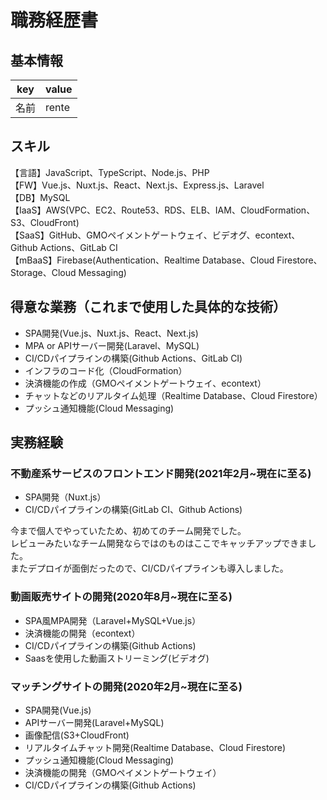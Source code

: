 # 職務経歴書

## 基本情報

|key|value|
|---|-----|
|名前|rente|

## スキル

【言語】JavaScript、TypeScript、Node.js、PHP
<br>【FW】Vue.js、Nuxt.js、React、Next.js、Express.js、Laravel
<br>【DB】MySQL
<br>【IaaS】AWS(VPC、EC2、Route53、RDS、ELB、IAM、CloudFormation、S3、CloudFront)
<br>【SaaS】GitHub、GMOペイメントゲートウェイ、ビデオグ、econtext、Github Actions、GitLab CI
<br>【mBaaS】Firebase(Authentication、Realtime Database、Cloud Firestore、Storage、Cloud Messaging)

## 得意な業務（これまで使用した具体的な技術）

- SPA開発(Vue.js、Nuxt.js、React、Next.js)
- MPA or APIサーバー開発(Laravel、MySQL)
- CI/CDパイプラインの構築(Github Actions、GitLab CI)
- インフラのコード化（CloudFormation）
- 決済機能の作成（GMOペイメントゲートウェイ、econtext）
- チャットなどのリアルタイム処理（Realtime Database、Cloud Firestore）
- プッシュ通知機能(Cloud Messaging)

## 実務経験

### 不動産系サービスのフロントエンド開発(2021年2月~現在に至る)

- SPA開発（Nuxt.js）
- CI/CDパイプラインの構築(GitLab CI、Github Actions)

今まで個人でやっていたため、初めてのチーム開発でした。
<br>レビューみたいなチーム開発ならではのものはここでキャッチアップできました。
<br>またデプロイが面倒だったので、CI/CDパイプラインも導入しました。

### 動画販売サイトの開発(2020年8月~現在に至る)

- SPA風MPA開発（Laravel+MySQL+Vue.js）
- 決済機能の開発（econtext）
- CI/CDパイプラインの構築(Github Actions)
- Saasを使用した動画ストリーミング(ビデオグ)

### マッチングサイトの開発(2020年2月~現在に至る)

- SPA開発(Vue.js)
- APIサーバー開発(Laravel+MySQL)
- 画像配信(S3+CloudFront)
- リアルタイムチャット開発(Realtime Database、Cloud Firestore)
- プッシュ通知機能(Cloud Messaging)
- 決済機能の開発（GMOペイメントゲートウェイ）
- CI/CDパイプラインの構築(Github Actions)
